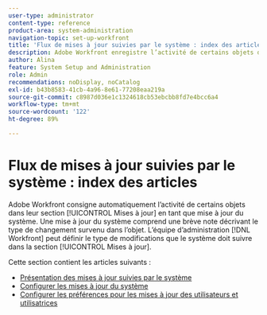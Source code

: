```yaml
---
user-type: administrator
content-type: reference
product-area: system-administration
navigation-topic: set-up-workfront
title: 'Flux de mises à jour suivies par le système : index des articles'
description: Adobe Workfront enregistre l’activité de certains objets dans leur zone [!UICONTROL Mises à jour]. Une mise à jour du système comprend une brève note décrivant le type de changement survenu dans l’objet.L’équipe d’administration  [!DNL Workfront]  peut définir le type de modifications que le système doit suivre dans la section [!UICONTROL Mises à jour].
author: Alina
feature: System Setup and Administration
role: Admin
recommendations: noDisplay, noCatalog
exl-id: b43b8583-41cb-4a96-8e61-77208eaa219a
source-git-commit: c8987d036e1c1324618cb53ebcbb8fd7e4bcc6a4
workflow-type: tm+mt
source-wordcount: '122'
ht-degree: 89%

---
```


# Flux de mises à jour suivies par le système : index des articles

<!--Audited: 04/2024-->

Adobe Workfront consigne automatiquement l’activité de certains objets dans leur section [!UICONTROL Mises à jour] en tant que mise à jour du système. Une mise à jour du système comprend une brève note décrivant le type de changement survenu dans l’objet. L’équipe d’administration [!DNL Workfront] peut définir le type de modifications que le système doit suivre dans la section [!UICONTROL Mises à jour].

Cette section contient les articles suivants :

* [Présentation des mises à jour suivies par le système](../../../administration-and-setup/set-up-workfront/system-tracked-update-feeds/system-tracked-update-feeds.md)
* [Configurer les mises à jour du système](../../../administration-and-setup/set-up-workfront/system-tracked-update-feeds/configure-system-updates.md)
* [Configurer les préférences pour les mises à jour des utilisateurs et utilisatrices](../../../administration-and-setup/set-up-workfront/system-tracked-update-feeds/configure-preferences-user-updates.md)
